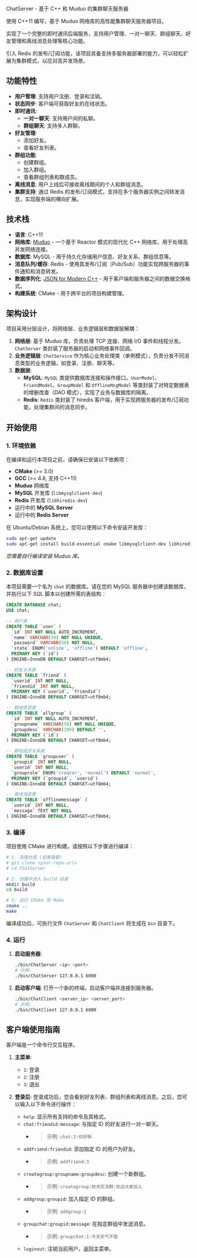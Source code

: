 ChatServer - 基于 C++ 和 Muduo 的集群聊天服务器

使用 C++11 编写，基于 Muduo 网络库的高性能集群聊天服务器项目。

实现了一个完整的即时通讯后端服务，支持用户管理、一对一聊天、群组聊天、好友管理和离线消息处理等核心功能。

引入 Redis 的发布/订阅功能，该项目具备支持多服务器部署的能力，可以轻松扩展为集群模式，以应对高并发场景。

## 功能特性

- **用户管理**: 支持用户注册、登录和注销。
- **状态同步**: 客户端可获取好友的在线状态。
- **即时通讯**:
    - **一对一聊天**: 支持用户间的私聊。
    - **群组聊天**: 支持多人群聊。
- **好友管理**:
    - 添加好友。
    - 查看好友列表。
- **群组功能**:
    - 创建群组。
    - 加入群组。
    - 查看群组列表和群成员。
- **离线消息**: 用户上线后可接收离线期间的个人和群组消息。
- **集群支持**: 通过 Redis 的发布/订阅模式，支持在多个服务器实例之间转发消息，实现服务端的横向扩展。

## 技术栈

- **语言**: C++11
- **网络库**: [Muduo](https://github.com/chenshuo/muduo) - 一个基于 Reactor 模式的现代化 C++ 网络库，用于处理高并发网络连接。
- **数据库**: MySQL - 用于持久化存储用户信息、好友关系、群组信息等。
- **消息队列/缓存**: Redis - 使用其发布/订阅（Pub/Sub）功能实现跨服务器的事件通知和消息转发。
- **数据序列化**: [JSON for Modern C++](https://github.com/nlohmann/json) - 用于客户端和服务器之间的数据交换格式。
- **构建系统**: CMake - 用于跨平台的项目构建管理。

## 架构设计

项目采用分层设计，将网络层、业务逻辑层和数据层解耦：
1.  **网络层**: 基于 Muduo 库，负责处理 TCP 连接、网络 I/O 事件和线程分发。`ChatServer` 类封装了服务器的启动和网络事件回调。
2.  **业务逻辑层**: `ChatService` 作为核心业务处理类（单例模式），负责分发不同消息类型的业务逻辑，如登录、注册、聊天等。
3.  **数据层**:
    - **MySQL**: `MySQL` 类提供数据库连接和操作接口。`UserModel`、`FriendModel`、`GroupModel` 和 `OfflineMsgModel` 等类封装了对特定数据表的增删改查（DAO 模式），实现了业务与数据库的隔离。
    - **Redis**: `Redis` 类封装了 hiredis 客户端，用于实现跨服务器的发布/订阅功能，处理集群间的消息同步。



## 开始使用

### 1. 环境依赖

在编译和运行本项目之前，请确保已安装以下依赖项：

- **CMake** (>= 3.0)
- **GCC** (>= 4.8, 支持 C++11)
- **Muduo** 网络库
- **MySQL** 开发库 (`libmysqlclient-dev`)
- **Redis** 开发库 (`libhiredis-dev`)
- 运行中的 **MySQL Server**
- 运行中的 **Redis Server**

在 Ubuntu/Debian 系统上，您可以使用以下命令安装开发库：
```bash
sudo apt-get update
sudo apt-get install build-essential cmake libmysqlclient-dev libhiredis-dev
```
*您需要自行编译安装 Muduo 库。*

### 2. 数据库设置

本项目需要一个名为 `chat` 的数据库。请在您的 MySQL 服务器中创建该数据库，并执行以下 SQL 脚本以创建所需的表结构：

```sql
CREATE DATABASE chat;
USE chat;

-- 用户表
CREATE TABLE `user` (
  `id` INT NOT NULL AUTO_INCREMENT,
  `name` VARCHAR(50) NOT NULL UNIQUE,
  `password` VARCHAR(50) NOT NULL,
  `state` ENUM('online', 'offline') DEFAULT 'offline',
  PRIMARY KEY (`id`)
) ENGINE=InnoDB DEFAULT CHARSET=utf8mb4;

-- 好友关系表
CREATE TABLE `friend` (
  `userid` INT NOT NULL,
  `friendid` INT NOT NULL,
  PRIMARY KEY (`userid`, `friendid`)
) ENGINE=InnoDB DEFAULT CHARSET=utf8mb4;

-- 群组信息表
CREATE TABLE `allgroup` (
  `id` INT NOT NULL AUTO_INCREMENT,
  `groupname` VARCHAR(50) NOT NULL UNIQUE,
  `groupdesc` VARCHAR(200) DEFAULT '',
  PRIMARY KEY (`id`)
) ENGINE=InnoDB DEFAULT CHARSET=utf8mb4;

-- 群组成员关系表
CREATE TABLE `groupuser` (
  `groupid` INT NOT NULL,
  `userid` INT NOT NULL,
  `grouprole` ENUM('creator', 'normal') DEFAULT 'normal',
  PRIMARY KEY (`groupid`, `userid`)
) ENGINE=InnoDB DEFAULT CHARSET=utf8mb4;

-- 离线消息表
CREATE TABLE `offlinemessage` (
  `userid` INT NOT NULL,
  `message` TEXT NOT NULL
) ENGINE=InnoDB DEFAULT CHARSET=utf8mb4;
```

### 3. 编译

项目使用 CMake 进行构建。请按照以下步骤进行编译：

```bash
# 1. 克隆仓库 (如果需要)
# git clone <your-repo-url>
# cd ChatServer

# 2. 创建并进入 build 目录
mkdir build
cd build

# 3. 运行 CMake 和 Make
cmake ..
make
```
编译成功后，可执行文件 `ChatServer` 和 `ChatClient` 将生成在 `bin` 目录下。

### 4. 运行

1.  **启动服务器**:
    ```bash
    ./bin/ChatServer <ip> <port>
    # 示例:
    ./bin/ChatServer 127.0.0.1 6000
    ```

2.  **启动客户端**:
    打开一个新的终端，启动客户端并连接到服务器。
    ```bash
    ./bin/ChatClient <server_ip> <server_port>
    # 示例:
    ./bin/ChatClient 127.0.0.1 6000
    ```

## 客户端使用指南

客户端是一个命令行交互程序。

1.  **主菜单**:
    - `1`: 登录
    - `2`: 注册
    - `3`: 退出

2.  **登录后**:
    登录成功后，您会看到好友列表、群组列表和离线消息。之后，您可以输入以下命令进行操作：

    - `help`: 显示所有支持的命令及其格式。
    - `chat:friendid:message`: 与指定 ID 的好友进行一对一聊天。
      - > 示例: `chat:2:你好啊`
    - `addfriend:friendid`: 添加指定 ID 的用户为好友。
      - > 示例: `addfriend:3`
    - `creategroup:groupname:groupdesc`: 创建一个新群组。
      - > 示例: `creategroup:技术交流群:欢迎大家加入`
    - `addgroup:groupid`: 加入指定 ID 的群组。
      - > 示例: `addgroup:1`
    - `groupchat:groupid:message`: 在指定群组中发送消息。
      - > 示例: `groupchat:1:今天天气不错`
    - `loginout`: 注销当前用户，返回主菜单。
